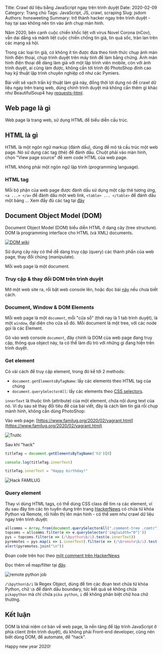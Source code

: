 Title: Crawl dữ liệu bằng JavaScript ngay trên trình duyệt
Date: 2020-02-09
Category: Trang chủ
Tags: JavaScript, JS, crawl, scraping
Slug: jsdom
Authors: hvnsweeting
Summary: trở thành hacker ngay trên trình duyệt - hay tại sao không nên tin vào ảnh chụp màn hình.

Năm 2020, bên cạnh cuộc chiến khốc liệt với virus Novel Corona (nCov), vẫn dai dẳng và mãnh liệt cuộc chiến chống tin giả, tin quá sốc, tràn lan trên các mạng xã hội.

Trong các loại tin giả, có không ít tin được đưa theo hình thức chụp ảnh màn hình điện thoại, chụp trình duyệt trên máy tính để làm bằng chứng. Ảnh màn hình điện thoại dễ dàng làm giả với một lập trình viên mobile, còn với ảnh trình duyệt, ai cũng làm được, không cần tới trình độ PhotoShop đỉnh cao hay kỹ thuật lập trình chuyên nghiệp cỡ như các Pymiers.

Bài viết sẽ vạch trần kỹ thuật làm giả này, đồng thời lợi dụng nó để crawl dữ liệu ngay trên trang web, dùng chính trình duyệt mà không cần thêm gì khác như BeautifulSoup4 hay [requests-html](/article/requests-bs4-requests-html/).

## Web page là gì
Web page là trang web, sử dụng HTML để biểu diễn cấu trúc.

## HTML là gì
HTML là một ngôn ngữ markup (đánh dấu), dùng để mô tả cấu trúc một web page. Nó sử dụng các tag (thẻ) để đánh dấu.
Chuột phải vào màn hình, chọn "View page source" để xem code HTML của web page.

HTML không phải một ngôn ngữ lập trình (programming language).

### HTML tag
Mỗi bộ phận của web page được đánh dấu sử dụng một cặp thẻ tương ứng, `<a ...> </a>` để đánh dấu một web link, `<table> ... </table>` để đánh dấu một bảng ...
Xem đầy đủ các tag tại [đây](https://developer.mozilla.org/en-US/docs/Web/HTML/Element)

## Document Object Model (DOM)
Document Object Model (DOM) biểu diễn HTML ở dạng cây (tree structure).
DOM là programming interface cho HTML (và XML) documents.

[![DOM wiki]({static}/images/220px-DOM-model.svg.png)](https://en.wikipedia.org/wiki/Document_Object_Model)

Sử dụng cây này có thể dễ dàng truy cập (query) các thành phần của web page, thay đổi chúng (manipulate).

Mỗi web page là một document.

### Truy cập & thay đổi DOM trên trình duyệt
Mở một web site ra, rồi bật web console lên, hoặc đọc bài [này](https://www.familug.org/2017/04/hoc-javascript-1.html) nếu chưa biết cách.

### Document, Window & DOM Elements
Mỗi web page là một `document`, mỗi "cửa sổ" (thời nay là 1 tab trình duyệt), là một `window`, đại diện cho cửa sổ đó. Mỗi document là một tree, với các node gọi là các Element.

Gõ vào web console `document`, đây chính là DOM của web page đang truy cập, thông qua object này, ta có thể làm đủ trò với những gì đang hiện trên trình duyệt.

### Get element

Có vài cách để truy cập element, trong đó kể tới 2 methods:

- `document.getElementsByTagName`: lấy các elements theo HTML tag của chúng
- `document.querySelectorAll`: lấy các elements theo [CSS selectors](https://developer.mozilla.org/en-US/docs/Web/CSS/CSS_Selectors).

`innerText` là thuộc tính (attribute) của một element, chứa nội dung text của nó. Ví dụ sau sẽ thay đổi tiêu đề của bài viết, đây là cách làm tin giả rồi chụp mành hình, không cần dùng PhotoShop:

Vào web page: [https://www.familug.org/2020/02/vagrant.html](https://www.familug.org/2020/02/vagrant.html)

![Trước]({static}/images/vagrant.png)

Sau khi "hack"

```javascript
titleTag = document.getElementsByTagName('h3')[0]

console.log(titleTag.innerText)

titleTag.innerText = "Happy birthday!"
```

![Hack FAMILUG]({static}/images/happybirthday.png)

### Query element
Thay vì dùng HTML tags, có thể dùng CSS class để tìm ra các element, ví dụ sau đây tìm các tin tuyển dụng trên trang [HackerNews](https://news.ycombinator.com/item?id=22225314) có chứa từ khóa Python và Remote, rồi hiển thị lên màn hình - có thể xem như crawl dữ liệu ngay trên trình duyệt:

```javascript
allcomms = Array.from(document.querySelectorAll(".comment-tree .comtr"))
topcoms = allcomms.filter(e => e.querySelector('img[width="0"]'))
pys = topcoms.filter(e => (/\bpython\b/i).test(e.innerText))
pyremotes = pys.map(i => i.innerText).filter(e => (/\bremote\b/i).test(e))
alert(pyremotes.join("\n"))
```

Đoạn code trên học theo [một comment trên HackerNews](https://news.ycombinator.com/item?id=22231675)

Đọc thêm về map/filter tại [đây](https://gist.github.com/hvnsweeting/e26b6367bb0144d4ce3eaa04cfe3b94d).

![remote python job]({static}/images/hackernews_py_remote_jobs.png)

`/\bpython\b/i` là Regex Object, dùng để tìm các đoạn text chứa từ khóa Python, chữ `\b` để đánh dấu boundary, tức kết quả sẽ không chứa `pikapython` mà chỉ chứa `pika python`, `i` để không phân biệt chữ hoa chữ thường.

## Kết luận
DOM là khái niệm cơ bản về web page, là nền tảng để lập trình JavaScript ở phía client (trên trình duyệt), dù không phải Front-end developer, cũng nên biết dùng DOM, để automate, để "hack".

Happy new year 2020!
